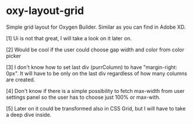 # oxy-layout-grid
Simple grid layout for Oxygen Builder. Similar as you can find in Adobe XD.

[1] Ui is not that great, I will take a look on it later on.


[2] Would be cool if the user could choose gap width and color from color picker


[3] I don't know how to set last div (purrColumn) to have "margin-right: 0px".
    It will have to be only on the last div regardless of how many columns are created.
    
    
[4] Don't know if there is a simple possibility to fetch max-width from user settings panel
    so the user has to choose just 100% or max-with.
    
    
[5] Later on it could be transformed also in CSS Grid, but I will have to take a deep dive inside.

